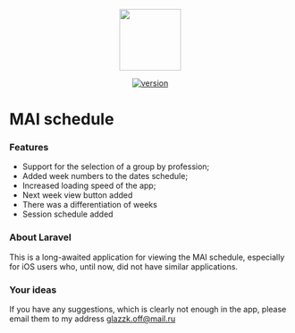 <p align="center">
  <img src="https://sun9-63.userapi.com/c855332/v855332619/13ce50/EbRagDHif5U.jpg" width="110">
</p>
<p align="center">
  <a href="https://github.com/DieTime/MAI"><img src="https://img.shields.io/badge/version-1.2.0-green.svg" alt="version"></a>
</p>

# MAI schedule

### Features
- Support for the selection of a group by profession;
- Added week numbers to the dates schedule;
- Increased loading speed of the app;
- Next week view button added
- There was a differentiation of weeks
- Session schedule added

### About Laravel
This is a long-awaited application for viewing the MAI schedule, especially for iOS users who, until now, did not have similar applications.

### Your ideas
If you have any suggestions, which is clearly not enough in the app, please email them to my address glazzk.off@mail.ru
